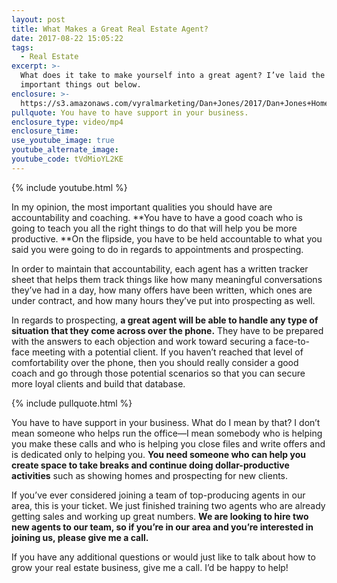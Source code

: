 ```yaml
---
layout: post
title: What Makes a Great Real Estate Agent?
date: 2017-08-22 15:05:22
tags:
  - Real Estate
excerpt: >-
  What does it take to make yourself into a great agent? I’ve laid the most
  important things out below.
enclosure: >-
  https://s3.amazonaws.com/vyralmarketing/Dan+Jones/2017/Dan+Jones+Home+Selling+Team-+What+It+Takes+to+Be+a+Great+Agent.mp4
pullquote: You have to have support in your business.
enclosure_type: video/mp4
enclosure_time:
use_youtube_image: true
youtube_alternate_image:
youtube_code: tVdMioYL2KE
---
```



{% include youtube.html %}

In my opinion, the most important qualities you should have are accountability and coaching. **You have to have a good coach who is going to teach you all the right things to do that will help you be more productive.&nbsp;**On the flipside, you have to be held accountable to what you said you were going to do in regards to appointments and prospecting.

In order to maintain that accountability, each agent has a written tracker sheet that helps them track things like how many meaningful conversations they’ve had in a day, how many offers have been written, which ones are under contract, and how many hours they’ve put into prospecting as well.

In regards to prospecting, **a great agent will be able to handle any type of situation that they come across over the phone.** They have to be prepared with the answers to each objection and work toward securing a face-to-face meeting with a potential client. If you haven’t reached that level of comfortability over the phone, then you should really consider a good coach and go through those potential scenarios so that you can secure more loyal clients and build that database.

{% include pullquote.html %}

You have to have support in your business. What do I mean by that? I don’t mean someone who helps run the office—I mean somebody who is helping you make these calls and who is helping you close files and write offers and is dedicated only to helping you. **You need someone who can help you create space to take breaks and continue doing dollar-productive activities** such as showing homes and prospecting for new clients.

If you’ve ever considered joining a team of top-producing agents in our area, this is your ticket. We just finished training two agents who are already getting sales and working up great numbers. **We are looking to hire two new agents to our team, so if you’re in our area and you’re interested in joining us, please give me a call.**

If you have any additional questions or would just like to talk about how to grow your real estate business, give me a call. I’d be happy to help!
<br>&nbsp;